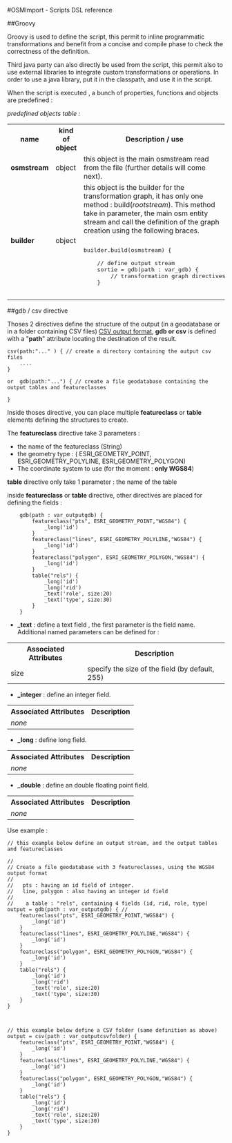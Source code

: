 
#OSMImport - Scripts DSL reference


##Groovy

Groovy is used to define the script, this permit to inline programmatic transformations and benefit from a concise and compile phase to check the correctness of the definition. 

Third java party can also directly be used from the script, this permit also to use external libraries to integrate custom transformations or operations. In order to use a java library, put it in the classpath, and use it in the script.

When the script is executed , a bunch of properties, functions and objects are predefined :

_predefined objects table :_

<table>
<tr>
<th>
	name
</th>
<th>
	kind of object
</th>
<th>
	Description / use
</th>

</tr>


<tr>
<td><b>osmstream</b></td><td>object</td>
<td>this object is the main osmstream read from the file (further details will come next).
</td>
</tr>


<tr>
<td><b>builder</b></td><td>object</td>
<td>this object is the builder for the transformation graph, it has only one method : build(<i>rootstream</i>). This method take in parameter, the main osm entity stream and call the definition of the graph creation using the following braces.<br/>

<pre>

builder.build(osmstream) {

	// define output stream
	sortie = gdb(path : var_gdb) {
		// transformation graph directives
	}

</pre>

</td>
</tr>


</table>



##gdb / csv directive

Thoses 2 directives define the structure of the output (in a geodatabase or in a folder containing CSV files) [CSV output format](CSVOutputFormat.md), **gdb or csv** is defined with a "**path**" attribute locating the destination of the result.

	csv(path:"..." ) { // create a directory containing the output csv files
		....
	}

	or  gdb(path:"...") { // create a file geodatabase containing the output tables and featureclasses

	}



Inside thoses directive, you can place multiple **featureclass** or **table** elements defining the structures to create. 

The **featureclass** directive take 3 parameters :

  - the name of the featureclass (String)
  - the geometry type : ( ESRI_GEOMETRY_POINT, ESRI_GEOMETRY_POLYLINE, ESRI_GEOMETRY_POLYGON)
  - The coordinate system to use (for the moment : **only WGS84**)

**table** directive only take 1 parameter : the name of the table

inside **featureclass** or **table** directive, other directives are placed for defining the fields :

		gdb(path : var_outputgdb) { 
			featureclass("pts", ESRI_GEOMETRY_POINT,"WGS84") {
				_long('id')
			}
			featureclass("lines", ESRI_GEOMETRY_POLYLINE,"WGS84") {
				_long('id')
			}
			featureclass("polygon", ESRI_GEOMETRY_POLYGON,"WGS84") {
				_long('id')
			}
			table("rels") {
				_long('id')
				_long('rid')
				_text('role', size:20)
				_text('type', size:30)
			}	
		}


- **\_text** : define a text field , the first parameter is the field name. Additional named parameters can be defined for :


<table>
			<tr>
			<th>
				Associated Attributes
</th>
<th>Description</th>
</tr>

<tr>
<td>size</td><td>specify the size of the field (by default, 255)</td>			

</tr>	
</table>
       

- **\_integer** : define an integer field.



<table>
			<tr>
			<th>
				Associated Attributes
</th>
<th>Description</th>
</tr>

<tr>
<td><i>none</i></td><td></td>			

</tr>	
</table>

- **\_long** : define long field.



<table>
			<tr>
			<th>
				Associated Attributes
</th>
<th>Description</th>
</tr>

<tr>
<td><i>none</i></td><td></td>			

</tr>	
</table>



- **\_double** : define an double floating point field.


<table>
			<tr>
			<th>
				Associated Attributes
</th>
<th>Description</th>
</tr>

<tr>
<td><i>none</i></td><td></td>			

</tr>	
</table>


Use example :


	// this example below define an output stream, and the output tables and featureclasses
	
	//
	// Create a file geodatabase with 3 featureclasses, using the WGS84 output format
	//
	//   pts : having an id field of integer.
	//   line, polygon : also having an integer id field
	//
	//    a table : "rels", containing 4 fields (id, rid, role, type)
	output = gdb(path : var_outputgdb) { //
		featureclass("pts", ESRI_GEOMETRY_POINT,"WGS84") {
			_long('id')
		}
		featureclass("lines", ESRI_GEOMETRY_POLYLINE,"WGS84") {
			_long('id')
		}
		featureclass("polygon", ESRI_GEOMETRY_POLYGON,"WGS84") {
			_long('id')
		}
		table("rels") {
			_long('id')
			_long('rid')
			_text('role', size:20)
			_text('type', size:30)
		}	
	}



	// this example below define a CSV folder (same definition as above)
	output = csv(path : var_outputcsvfolder) {
		featureclass("pts", ESRI_GEOMETRY_POINT,"WGS84") {
			_long('id')
		}
		featureclass("lines", ESRI_GEOMETRY_POLYLINE,"WGS84") {
			_long('id')
		}
		featureclass("polygon", ESRI_GEOMETRY_POLYGON,"WGS84") {
			_long('id')
		}
		table("rels") {
			_long('id')
			_long('rid')
			_text('role', size:20)
			_text('type', size:30)
		}	
	}



